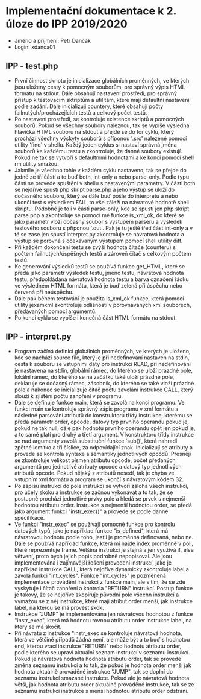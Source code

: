 # Implementační dokumentace k 2. úloze do IPP 2019/2020
 - Jméno a přijmení: Petr Dančák
 - Login: xdanca01

## IPP - test.php
 - První činnost skriptu je inicializace globálních proměnných, ve kterých jsou uloženy cesty k pomocným souborům, pro správný výpis HTML formátu na stdout. Dále obsahují nastavení prostředí, pro správný přístup k testovacím sktriptům a utilitám, které mají defaultní nastavení podle zadání. Dále inicializuji countery, které obsahují počty failnutých/procházejících testů a celkový počet testů.
 - Po nastavení prostředí, se kontroluje existence skriptů a pomocných souborů. Pokud se všechny soubory naleznou, tak se vypíše výsledná hlavička HTML souboru na stdout a přejde se do for cyklu, který prochází všechny výskyty souborů s příponou '.src' nalezené pomocí utility 'find' v shellu. Každý jeden cyklus si nastaví správná jména souborů ke každému testu a zkontroluje, že danné soubory existují. Pokud ne tak se vytvoří s defaultními hodnotami a ke konci pomocí shell rm utility smažou.
 - Jakmile je všechno tohle v každém cyklu nastaveno, tak se přejde do jedné ze tří částí a to buď both, int-only a nebo parse-only. Podle typu částí se provede spuštění v shellu s nastavenými parametry. V části both se nejdříve spustí php skript parse.php a jeho výstup se uloží do dočasného souboru, který se dále buď pošle do interpretu a nebo ukončí test s výsledkem FAIL, to vše záleží na návratové hodnotě shell skriptu. Podobné je to i v části parse-only, kde se spustí jen php skript parse.php a zkontroluje se pomocí mé funkce is_xml_ok, do které se jako parametr vloží dočasný soubor s výstupem parseru a výsledek testového souboru s příponou '.out'. Pak je tu ještě třetí část int-only a v té se zase jen spustí interpret.py zkontroluje se návratová hodnota a výstup se porovná s očekávaným výstupem pomocí shell utility diff.
 - Při každém dokončení testu se zvýší hodnota čítače (counteru) s počtem failnutých/úspěšných testů a zároveň čítač s celkovým počtem testů.
 - Ke generování výsledků testů se používá funkce get_HTML, které se předá jako parametr výsledek testu, jméno testu, návratová hodnota testu, předpokládaná návratová hodnota testu a barva označení řádku ve výsledném HTML formátu, která je buď zelená při úspěchu nebo červená při neúspěchu.
 - Dále pak během testování je použita is_xml_ok funkce, která pomocí utility jexamxml zkontroluje odlišnosti v porovnávaných xml souborech, předávaných pomocí argumentů.
 - Po konci cyklu se vypíše i konečná část HTML formátu na stdout.

## IPP - interpret.py
 - Program začíná definicí globálních proměnných, ve kterých je uloženo, kde se nachází source file, který je při nedefinování nastaven na stdin, cesta k souboru se vstupními daty pro instrukci READ, při nedefinování je nastavena na stdin, globální rámec, do kterého se uloží prázdné pole, lokální rámec, do kterého se na začátku také uloží prázdné pole, deklaruje se dočasný rámec, zásobník, do kterého se také vloží prázdné pole a nakonec se inicializuje čítač počtu zavolání instrukce CALL, který slouží k zjištění počtu zanoření v programu.
 - Dále se definuje funkce main, která se zavolá na konci programu. Ve funkci main se kontroluje správný zápis programu v xml formátu a následné parsování atributů do konstruktoru třídy instrukce, kterému se předá parametr order, opcode, datový typ prvního operandu pokud je, pokud ne tak null, dále pak hodnotu prvního operandu opět jen pokud je, a to samé platí pro druhý a třetí argument. V konstruktoru třídy instrukce se nad argumenty zavolá substituční funkce 'sub()', která nahradí zpětné lomítko a tři číslice, za odpovídající znak. Inicializují se atributy a provede se kontrola syntaxe a sémantiky jednotlivých opcódů. Přesněji se zkontroluje velikost písmen atributu opcode, počet předaných argumentů pro jednotlivé atributy opcode a datový typ jednotlivých atributů opcode. Pokud nějaký z atributů nesedí, tak je chyba ve vstupním xml formátu a program se ukončí s návratovým kódem 32.
 - Po zápisu instrukcí do pole instrukcí se vytvoří záloha všech instrukcí, pro účely skoku a instrukce se začnou vykonávat a to tak, že se postupně prochází jednotlivé prvky pole a hledá se prvek s nejmenší hodnotou atributu order. Instrukce s nejmenší hodnotou order, se předá jako argument funkci "instr_exec()" a provede se podle danné specifikace.
 - Ve funkci "instr_exec" se používají pomocné funkce pro kontrolu datových typů, jako je například funkce "is_defined", která má návratovou hodnotu podle toho, jestli je proměnná definovaná, nebo ne. Dále se používá například funkce, která mi najde index proměnné v poli, které reprezentuje frame. Většina instrukcí je stejná a jen využívá if, else větvení, proto bych jejich popis podrobně nepopisoval. Ale jsou implementována i zajímavější řešení provedení instrukcí, jako je například instrukce CALL, která nejdříve dynamicky zkontroluje label a zavolá funkci "int_cycles". Funkce "int_cycles" je pozměněná implementace provádění instrukcí z funkce main, ale s tím, že se zde vyskytuje i čítač zanoření a kontrola "RETURN" instrukcí. Postup funkce je takový, že se nejdříve zkopíruje původní pole všechn instrukcí a vymažou se z něj instrukce, které mají atribut order menší, jak instrukce label, na kterou se má provést skok.
 - Instrukce "JUMP" je implementována jen návratovou hodnotou z funkce "instr_exec", která má hodnotu rovnou atributu order instrukce label, na který se má skočit.
 - Při návratu z instrukce "instr_exec se kontroluje návratová hodnota, která ve většině případů žádná není, ale může být a to buď s hodnotou end, kterou vrací instrukce "RETURN" nebo hodnotu atributu order, podle kterého se upraví aktuální seznam instrukcí v seznamu instrukcí. Pokud je návratová hodnota hodnota atributu order, tak se provede změna seznamu instrukcí a to tak, že pokud je hodnota order menší jak hodnota aktuálně prováděné instrukce "JUMP", tak se doplní do seznamu instrukcí smazané instrukce. Pokud ale je návratová hodnota větší, jak hodnota atributu order aktuálně prováděné instrukce, tak se ze seznamu instrukcí instrukce s menší hodnotou atributu order odstraní.
